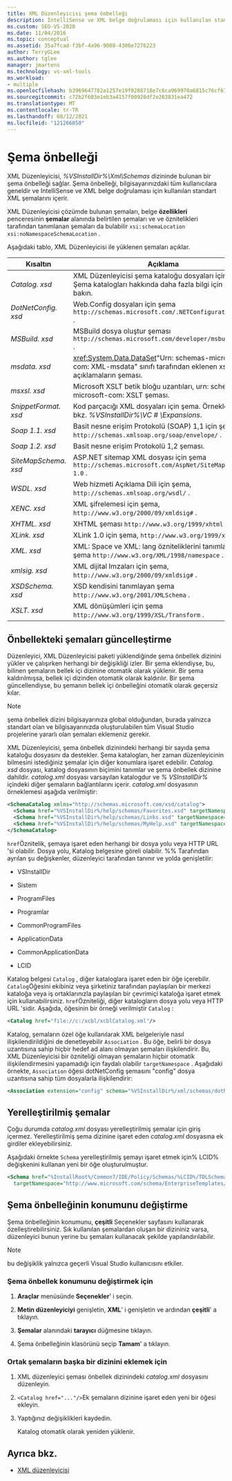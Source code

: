 ```yaml
---
title: XML Düzenleyicisi şema önbelleği
description: IntelliSense ve XML belge doğrulaması için kullanılan standart XML şemalarını içeren XML Düzenleyicisi tarafından sunulan şema önbelleği hakkında bilgi edinin.
ms.custom: SEO-VS-2020
ms.date: 11/04/2016
ms.topic: conceptual
ms.assetid: 35a7fcad-f3bf-4a96-9008-4306e7276223
author: TerryGLee
ms.author: tglee
manager: jmartens
ms.technology: vs-xml-tools
ms.workload:
- multiple
ms.openlocfilehash: b3969647782a1257e19f0288718e7c6ca969970a6815c76cf677e7fb317ea091
ms.sourcegitcommit: c72b2f603e1eb3a4157f00926df2e263831ea472
ms.translationtype: MT
ms.contentlocale: tr-TR
ms.lasthandoff: 08/12/2021
ms.locfileid: "121266850"
---
```

# <a name="schema-cache"></a>Şema önbelleği

XML Düzenleyicisi, *%VSInstallDir%\Xml\Schemas* dizininde bulunan bir şema önbelleği sağlar. Şema önbelleği, bilgisayarınızdaki tüm kullanıcılara geneldir ve IntelliSense ve XML belge doğrulaması için kullanılan standart XML şemalarını içerir.

XML Düzenleyicisi çözümde bulunan şemaları, belge **özellikleri** penceresinin **şemalar** alanında belirtilen şemaları ve ve öznitelikleri tarafından tanımlanan şemaları da bulabilir `xsi:schemaLocation` `xsi:noNamespaceSchemaLocation` .

Aşağıdaki tablo, XML Düzenleyicisi ile yüklenen şemaları açıklar.

| Kısaltın | Açıklama |
|-| - |
| *Catalog. xsd* | XML Düzenleyicisi şema kataloğu dosyaları için şema. Şema katalogları hakkında daha fazla bilgi için aşağıya bakın. |
| *DotNetConfig. xsd* | Web.Config dosyaları için şema `http://schemas.microsoft.com/.NETConfiguration/v2.0` . |
| *MSBuild. xsd* | MSBuild dosya oluştur şeması `http://schemas.microsoft.com/developer/msbuild/2003` . |
| *msdata. xsd* | <xref:System.Data.DataSet>"Urn: schemas-microsoft-com: XML-msdata" sınıfı tarafından eklenen xsd ek açıklamaların şeması. |
| *msxsl. xsd* | Microsoft XSLT betik bloğu uzantıları, urn: schemas-microsoft-com: XSLT şeması. |
| *SnippetFormat. xsd* | Kod parçacığı XML dosyaları için şema. Örnekler için bkz. *%VSInstallDir%\VC # \Expansions*. |
| *Soap 1.1. xsd* | Basit nesne erişim Protokolü (SOAP) 1,1 için şema `http://schemas.xmlsoap.org/soap/envelope/` . |
| *Soap 1.2. xsd* | Basit nesne erişim Protokolü 1,2 şeması. |
| *SiteMapSchema. xsd* | ASP.NET sitemap XML dosyası için şema `http://schemas.microsoft.com/AspNet/SiteMap-File-1.0` . |
| *WSDL. xsd* | Web hizmeti Açıklama Dili için şema, `http://schemas.xmlsoap.org/wsdl/` . |
| *XENC. xsd* | XML şifrelemesi için şema, `http://www.w3.org/2000/09/xmldsig#` . |
| *XHTML. xsd* | XHTML şeması `http://www.w3.org/1999/xhtml` . |
| *XLink. xsd* | XLink 1.0 için şema, `http://www.w3.org/1999/xlink` . |
| *XML. xsd* | XML: Space ve XML: lang özniteliklerini tanımlayan şema `http://www.w3.org/XML/1998/namespace` . |
| *xmlsig. xsd* | XML dijital Imzaları için şema, `http://www.w3.org/2000/09/xmldsig#` . |
| *XSDSchema. xsd* | XSD kendisini tanımlayan şema `http://www.w3.org/2001/XMLSchema` . |
| *XSLT. xsd* | XML dönüşümleri için şema `http://www.w3.org/1999/XSL/Transform` . |

## <a name="update-schemas-in-the-cache"></a>Önbellekteki şemaları güncelleştirme

Düzenleyici, XML Düzenleyicisi paketi yüklendiğinde şema önbellek dizinini yükler ve çalışırken herhangi bir değişikliği izler. Bir şema eklendiyse, bu, bilinen şemaların bellek içi dizinine otomatik olarak yüklenir. Bir şema kaldırılmışsa, bellek içi dizinden otomatik olarak kaldırılır. Bir şema güncellendiyse, bu şemanın bellek içi önbelleğini otomatik olarak geçersiz kılar.

> [!NOTE]
> şema önbellek dizini bilgisayarınıza global olduğundan, burada yalnızca standart olan ve bilgisayarınızda oluşturulabilen tüm Visual Studio projelerine yararlı olan şemaları eklemeniz gerekir.

XML Düzenleyicisi, şema önbellek dizinindeki herhangi bir sayıda şema kataloğu dosyasını da destekler. Şema katalogları, her zaman düzenleyicinin bilmesini istediğiniz şemalar için diğer konumlara işaret edebilir. *Catalog. xsd* dosyası, katalog dosyasının biçimini tanımlar ve şema önbellek dizinine dahildir. *catalog.xml* dosyası varsayılan katalogdur ve *% VSInstallDir%* içindeki diğer şemaların bağlantılarını içerir. *catalog.xml* dosyasının örneklemesi aşağıda verilmiştir:

```xml
<SchemaCatalog xmlns="http://schemas.microsoft.com/xsd/catalog">
  <Schema href="%VSInstallDir%/help/schemas/Favorites.xsd" targetNamespace="urn:Favorites-Schema"/>
  <Schema href="%VSInstallDir%/help/schemas/Links.xsd" targetNamespace="urn:Links-Schema"/>
  <Schema href="%VSInstallDir%/help/schemas/MyHelp.xsd" targetNamespace="urn:VSHelp-Schema"/>
</SchemaCatalog>
```

`href`Öznitelik, şemaya işaret eden herhangi bir dosya yolu veya HTTP URL 'si olabilir. Dosya yolu, Katalog belgesine göreli olabilir. %% Tarafından ayrılan şu değişkenler, düzenleyici tarafından tanınır ve yolda genişletilir:

- VSInstallDir

- Sistem

- ProgramFiles

- Programlar

- CommonProgramFiles

- ApplicationData

- CommonApplicationData

- LCID

Katalog belgesi `Catalog` , diğer kataloglara işaret eden bir öğe içerebilir. `Catalog`Öğesini ekibiniz veya şirketiniz tarafından paylaşılan bir merkezi kataloğa veya iş ortaklarınızla paylaşılan bir çevrimiçi kataloğa işaret etmek için kullanabilirsiniz. `href`Özniteliği, diğer katalogların dosya yolu veya HTTP URL 'sidir. Aşağıda, öğesinin bir örneği verilmiştir `Catalog` :

```xml
<Catalog href="file://c:/xcbl/xcblCatalog.xml"/>
```

Katalog, şemaların özel öğe kullanılarak XML belgeleriyle nasıl ilişkilendirildiğini de denetleyebilir `Association` . Bu öğe, belirli bir dosya uzantısına sahip hiçbir hedef ad alanı olmayan şemaları ilişkilendirir. Bu, XML Düzenleyicisi bir özniteliği olmayan şemaların hiçbir otomatik ilişkilendirmesini yapamadığı için faydalı olabilir `targetNamespace` . Aşağıdaki örnekte, `Association` öğesi dotNetConfig şemasını "config" dosya uzantısına sahip tüm dosyalarla ilişkilendirir:

```xml
<Association extension="config" schema="%VSInstallDir%/xml/schemas/dotNetConfig.xsd"/>
```

## <a name="localized-schemas"></a>Yerelleştirilmiş şemalar

Çoğu durumda *catalog.xml* dosyası yerelleştirilmiş şemalar için giriş içermez. Yerelleştirilmiş şema dizinine işaret eden *catalog.xml* dosyasına ek girdiler ekleyebilirsiniz.

Aşağıdaki örnekte `Schema` yerelleştirilmiş şemayı işaret etmek için% LCID% değişkenini kullanan yeni bir öğe oluşturulmuştur.

```xml
<Schema href="%InstallRoot%/Common7/IDE/Policy/Schemas/%LCID%/TDLSchema.xsd"
  targetNamespace="http://www.microsoft.com/schema/EnterpriseTemplates/TDLSchema"/>
```

## <a name="change-the-location-of-the-schema-cache"></a>Şema önbelleğinin konumunu değiştirme

Şema önbelleğinin konumunu, **çeşitli** Seçenekler sayfasını kullanarak özelleştirebilirsiniz. Sık kullanılan şemalardan oluşan bir dizininiz varsa, düzenleyici bunun yerine bu şemaları kullanacak şekilde yapılandırılabilir.

> [!NOTE]
> bu değişiklik yalnızca geçerli Visual Studio kullanıcısını etkiler.

### <a name="to-change-the-schema-cache-location"></a>Şema önbellek konumunu değiştirmek için

1. **Araçlar** menüsünde **Seçenekler**' i seçin.

2. **Metin düzenleyiciyi** genişletin, **XML**' i genişletin ve ardından **çeşitli**' a tıklayın.

3. **Şemalar** alanındaki **tarayıcı** düğmesine tıklayın.

4. Şema önbelleğinin klasörünü seçip **Tamam**' a tıklayın.

### <a name="to-add-another-directory-of-common-schemas"></a>Ortak şemaların başka bir dizinini eklemek için

1. XML düzenleyici şeması önbellek dizinindeki *catalog.xml* dosyasını düzenleyin.

2. `<Catalog href="..."/>`Ek şemaların dizinine işaret eden yeni bir öğesi ekleyin.

3. Yaptığınız değişiklikleri kaydedin.

   Katalog otomatik olarak yeniden yüklenir.

## <a name="see-also"></a>Ayrıca bkz.

- [XML düzenleyicisi](../xml-tools/xml-editor.md)
